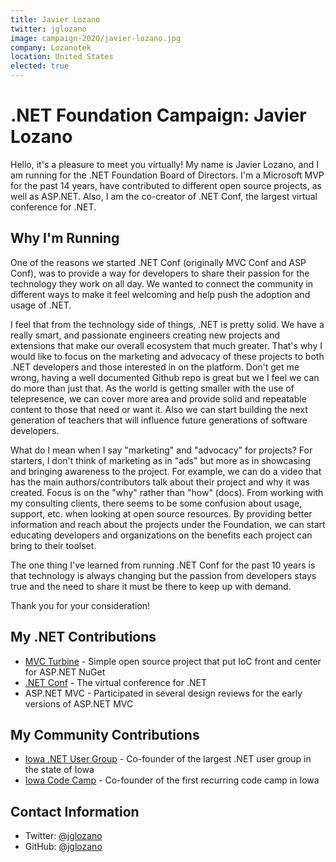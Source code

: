 ```yaml
---
title: Javier Lozano
twitter: jglozano
image: campaign-2020/javier-lozano.jpg
company: Lozanotek
location: United States
elected: true
---
```


# .NET Foundation Campaign: Javier Lozano
Hello, it's a pleasure to meet you virtually! My name is Javier Lozano, and I am running for the .NET Foundation Board of Directors. I'm a Microsoft MVP for the past 14 years, have contributed to different open source projects, as well as ASP.NET. Also, I am the co-creator of .NET Conf, the largest virtual conference for .NET.

## Why I'm Running
One of the reasons we started .NET Conf (originally MVC Conf and ASP Conf), was to provide a way for developers to share their passion for the technology they work on all day. We wanted to connect the community in different ways to make it feel welcoming and help push the adoption and usage of .NET.

I feel that from the technology side of things, .NET is pretty solid. We have a really smart, and passionate engineers creating new projects and extensions that make our overall ecosystem that much greater. That's why I would like to focus on the marketing and advocacy of these projects to both .NET developers and those interested in on the platform. Don't get me wrong, having a well documented Github repo is great but we I feel we can do more than just that. As the world is getting smaller with the use of telepresence, we can cover more area and provide solid and repeatable content to those that need or want it. Also we can start building the next generation of teachers that will influence future generations of software developers.

What do I mean when I say "marketing" and "advocacy" for projects? For starters, I don't think of marketing as in "ads" but more as in showcasing and bringing awareness to the project. For example, we can do a video that has the main authors/contributors talk about their project and why it was created. Focus is on the "why" rather than "how" (docs). From working with my consulting clients, there seems to be some confusion about usage, support, etc. when looking at open source resources. By providing better information and reach about the projects under the Foundation, we can start educating developers and organizations on the benefits each project can bring to their toolset.

The one thing I've learned from running .NET Conf for the past 10 years is that technology is always changing but the passion from developers stays true and the need to share it must be there to keep up with demand.

Thank you for your consideration!

## My .NET Contributions
* [MVC Turbine](https://github.com/lozanotek/mvcturbine) - Simple open source project that put IoC front and center for ASP.NET NuGet
* [.NET Conf](https://www.dotnetconf.net) - The virtual conference for .NET
* ASP.NET MVC - Participated in several design reviews for the early versions of ASP.NET MVC

## My Community Contributions
* [Iowa .NET User Group](http://iadnug.org) - Co-founder of the largest .NET user group in the state of Iowa
* [Iowa Code Camp](http://iowacodecamp.com) - Co-founder of the first recurring code camp in Iowa

## Contact Information
* Twitter: [@jglozano](https://twitter.com/jglozano)
* GitHub: [@jglozano](https://github.com/jglozano)

